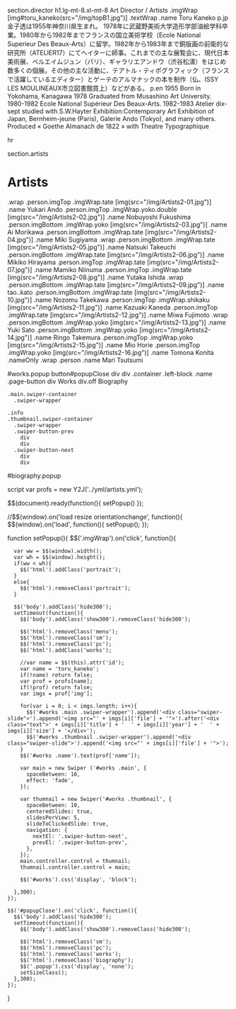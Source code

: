 section.director
  h1.lg-mt-8.xl-mt-8 Art Director / Artists
  .imgWrap [img#toru_kaneko(src="/img/topB1.jpg")]
  .textWrap
    .name Toru Kaneko
    p.jp 金子透は1955年神奈川県生まれ。  1978年に武蔵野美術大学造形学部油絵学科卒業。1980年から1982年までフランスの国立美術学校（Ecole National Superieur Des Beaux-Arts）に留学。1982年から1983年まで銅版画の前衛的な研究所（ATELIER17）にてヘイターに師事。これまでの主な展覧会に、現代日本美術展、ベルエイムジュン（パリ）、ギャラリエアンドウ（渋谷松濤）をはじめ数多くの個展。その他の主な活動に、テアトル・ティポグラフィック（フランスで活躍しているエディター）とゲーテのアルマナックの本を制作（仏、ISSY LES MOULINEAUX市立図書館買上）などがある。
    p.en 1955 Born in Yokohama, Kanagawa  1978 Graduated from Musashino Art University. 1980-1982 Ecole National Supérieur Des Beaux-Arts. 1982-1983 Atelier dix-sept studied with S.W.Hayter Exhibition:Contemporary Art Exhibition of Japan, Bernheim-jeune (Paris), Galerie Ando (Tokyo), and many others. Produced « Goethe Almanach de 1822 » with Theatre Typographique

hr

section.artists
  # Artists
  .wrap
    .person.imgTop
      .imgWrap.tate [img(src="/img/Artists2-01.jpg")]
      .name Yukari Ando
    .person.imgTop
      .imgWrap.yoko.double [img(src="/img/Artists2-02.jpg")]
      .name Nobuyoshi Fukushima
    .person.imgBottom
      .imgWrap.yoko [img(src="/img/Artists2-03.jpg")]
      .name Ai Morikawa
    .person.imgBottom
      .imgWrap.tate [img(src="/img/Artists2-04.jpg")]
      .name Miki Sugiyama
  .wrap
    .person.imgBottom
      .imgWrap.tate [img(src="/img/Artists2-05.jpg")]
      .name Natsuki Takeuchi
    .person.imgBottom
      .imgWrap.tate [img(src="/img/Artists2-06.jpg")]
      .name Mikiko Hirayama
    .person.imgTop
      .imgWrap.tate [img(src="/img/Artists2-07.jpg")]
      .name Mamiko Niinuma
    .person.imgTop
      .imgWrap.tate [img(src="/img/Artists2-08.jpg")]
      .name Yutaka Ishida
  .wrap
    .person.imgBottom
      .imgWrap.tate [img(src="/img/Artists2-09.jpg")]
      .name tao..kato
    .person.imgBottom
      .imgWrap.tate [img(src="/img/Artists2-10.jpg")]
      .name Nozomu Takekawa
    .person.imgTop
      .imgWrap.shikaku [img(src="/img/Artists2-11.jpg")]
      .name Kazuaki Kaneda
    .person.imgTop
      .imgWrap.tate [img(src="/img/Artists2-12.jpg")]
      .name Miwa Fujimoto
  .wrap
    .person.imgBottom
      .imgWrap.yoko [img(src="/img/Artists2-13.jpg")]
      .name Yuki Sato
    .person.imgBottom
      .imgWrap.yoko [img(src="/img/Artists2-14.jpg")]
      .name Ringo Takemura
    .person.imgTop
      .imgWrap.yoko [img(src="/img/Artists2-15.jpg")]
      .name Mio Horie
    .person.imgTop
      .imgWrap.yoko [img(src="/img/Artists2-16.jpg")]
      .name Tomona Konita
  .nameOnly
    .wrap
      .person
        .name Mari Tsutsumi

#works.popup
  button#popupClose
    div
    div
  .container
    .left-block
      .name
      .page-button
        div Works
        div.off Biography

    .main.swiper-container
      .swiper-wrapper

    .info
    .thumbnail.swiper-container
      .swiper-wrapper
      .swiper-button-prev
        div
        div
      .swiper-button-next
        div
        div

#biography.popup


script
  var profs = new Y2J('../yml/artists.yml');
  
  $$(document).ready(function(){
    setPopup()
  });

  //$$(window).on('load resize orientationchange', function(){
  $$(window).on('load', function(){
    setPopup();
  });

  function setPopup(){
    $$('.imgWrap').on('click', function(){

      var ww = $$(window).width();
      var wh = $$(window).height();
      if(ww < wh){
        $$('html').addClass('portrait');
      }
      else{
        $$('html').removeClass('portrait');
      }

      $$('body').addClass('hide300');
      setTimeout(function(){
        $$('body').addClass('show300').removeClass('hide300');

        $$('html').removeClass('menu');
        $$('html').removeClass('sm');
        $$('html').removeClass('pc');
        $$('html').addClass('works');

        //var name = $$(this).attr('id');
        var name = 'toru_kaneko';
        if(!name) return false;
        var prof = profs[name];
        if(!prof) return false;
        var imgs = prof['img'];

        for(var i = 0; i < imgs.length; i++){
          $$('#works .main .swiper-wrapper').append('<div class="swiper-slide">').append('<img src="' + imgs[i]['file'] + '">').after('<div class="text">' + imgs[i]['title'] + '  ' + imgs[i]['year'] + '  ' + imgs[i]['size'] + '</div>');
          $$('#works .thumbnail .swiper-wrapper').append('<div class="swiper-slide">').append('<img src="' + imgs[i]['file'] + '">');
        }
        $$('#works .name').text(prof['name']);

        var main = new Swiper ('#works .main', {
          spaceBetween: 10,
          effect: 'fade',
        });

        var thumnail = new Swiper('#works .thumbnail', {
          spaceBetween: 10,
          centeredSlides: true,
          slidesPerView: 5,
          slideToClickedSlide: true,
          navigation: {
            nextEl: '.swiper-button-next',
            prevEl: '.swiper-button-prev',
          },
        });
        main.controller.control = thumnail;
        thumnail.controller.control = main;

        $$('#works').css('display', 'block');

      },300);
    });

    $$('#popupClose').on('click', function(){
      $$('body').addClass('hide300');
      setTimeout(function(){
        $$('body').addClass('show300').removeClass('hide300');

        $$('html').removeClass('sm');
        $$('html').removeClass('pc');
        $$('html').removeClass('works');
        $$('html').removeClass('biography');
        $$('.popup').css('display', 'none');
        setSizeClass();
      },300);
    });
  } 




